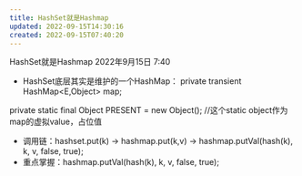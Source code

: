 ```yaml
---
title: HashSet就是Hashmap
updated: 2022-09-15T14:30:16
created: 2022-09-15T07:40:20
---
```


HashSet就是Hashmap
2022年9月15日
7:40

- HashSet底层其实是维护的一个HashMap：
private transient HashMap\<E,Object\> map;

private static final Object PRESENT = new Object(); //这个static object作为map的虚拟value，占位值
- 调用链：hashset.put(k) -\> hashmap.put(k,v) -\> hashmap.putVal(hash(k), k, v, false, true);
- 重点掌握：hashmap.putVal(hash(k), k, v, false, true);
